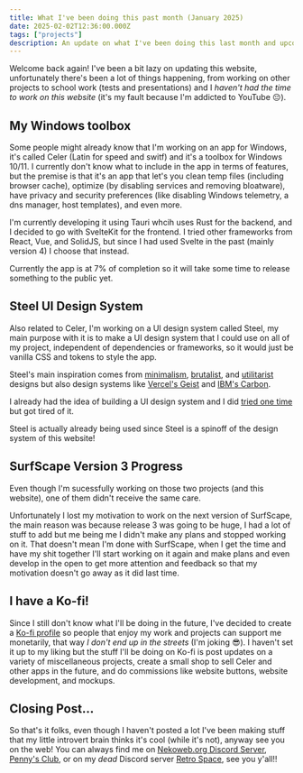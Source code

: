 ```yaml
---
title: What I've been doing this past month (January 2025)
date: 2025-02-02T12:36:00.000Z
tags: ["projects"]
description: An update on what I've been doing this last month and upcoming projects and updates.
---
```


Welcome back again! I've been a bit lazy on updating this website, unfortunately there's been a lot of things happening, from working on other projects to school work (tests and presentations) and I <i>haven't had the time to work on this website</i> (it's my fault because I'm addicted to YouTube 😔).

## My Windows toolbox

Some people might already know that I'm working on an app for Windows, it's called Celer (Latin for speed and switf) and it's a toolbox for Windows 10/11. I currently don't know what to include in the app in terms of features, but the premise is that it's an app that let's you clean temp files (including browser cache), optimize (by disabling services and removing bloatware), have privacy and security preferences (like disabling Windows telemetry, a dns manager, host templates), and even more.

I'm currently developing it using Tauri whcih uses Rust for the backend, and I decided to go with SvelteKit for the frontend. I tried other frameworks from React, Vue, and SolidJS, but since I had used Svelte in the past (mainly version 4) I choose that instead.

Currently the app is at 7% of completion so it will take some time to release something to the public yet.

## Steel UI Design System

Also related to Celer, I'm working on a UI design system called Steel, my main purpose with it is to make a UI design system that I could use on all of my project, independent of dependencies or frameworks, so it would just be vanilla CSS and tokens to style the app.

Steel's main inspiration comes from [minimalism](https://en.wikipedia.org/wiki/Minimalism), [brutalist](https://brutalist-web.design/), and [utilitarist](https://en.wikipedia.org/wiki/Utilitarian_design) designs but also design systems like [Vercel's Geist](https://vercel.com/geist/introduction) and [IBM's Carbon](https://carbondesignsystem.com/).

I already had the idea of building a UI design system and I did [tried one time](https://github.com/surfscape/surfkit) but got tired of it.

Steel is actually already being used since Steel is a spinoff of the design system of this website!

## SurfScape Version 3 Progress

Even though I'm sucessfully working on those two projects (and this website), one of them didn't receive the same care.

Unfortunately I lost my motivation to work on the next version of SurfScape, the main reason was because release 3 was going to be huge, I had a lot of stuff to add but me being me I didn't make any plans and stopped working on it. That doesn't mean I'm done with SurfScape, when I get the time and have my shit together I'll start working on it again and make plans and even develop in the open to get more attention and feedback so that my motivation doesn't go away as it did last time.

## I have a Ko-fi!

Since I still don't know what I'll be doing in the future, I've decided to create a [Ko-fi profile](https://ko-fi.com/reduxflakes) so people that enjoy my work and projects can support me monetarily, that way _I don't end up in the streets_ (I'm joking 😎).
I haven't set it up to my liking but the stuff I'll be doing on Ko-fi is post updates on a variety of miscellaneous projects, create a small shop to sell Celer and other apps in the future, and do commissions like website buttons, website development, and mockups.

## Closing Post...

So that's it folks, even though I haven't posted a lot I've been making stuff that my little introvert brain thinks it's cool (while it's not), anyway see you on the web! You can always find me on [Nekoweb.org Discord Server](https://discord.gg/Hc9Vhy78tR), [Penny's Club](https://discord.gg/eSBb68a), or on my _dead_ Discord server [Retro Space](https://discord.gg/dY4GSudRxv), see you y'all!!
